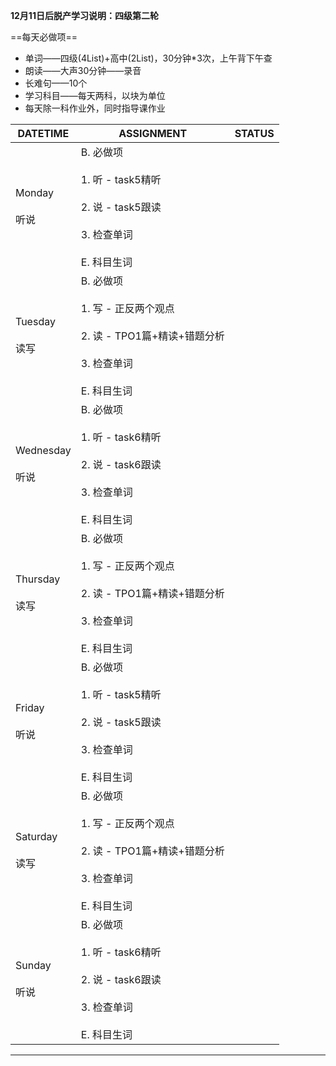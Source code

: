 **12月11日后脱产学习说明：四级第二轮**

==每天必做项==

* 单词——四级(4List)+高中(2List)，30分钟*3次，上午背下午查
* 朗读——大声30分钟——录音
* 长难句——10个
* 学习科目——每天两科，以块为单位
* 每天除一科作业外，同时指导课作业


DATETIME |  ASSIGNMENT | STATUS
------------ | ------------- | -------------
Monday <br><br>听说 | B. 必做项<br><br> 1. 听 - task5精听<br><br> 2. 说 - task5跟读<br><br> 3. 检查单词<br><br> E. 科目生词 | 
Tuesday <br><br>读写 | B. 必做项<br><br> 1. 写 - 正反两个观点 <br><br> 2. 读 - TPO1篇+精读+错题分析 <br><br> 3. 检查单词<br><br> E. 科目生词 | 
Wednesday <br><br>听说 | B. 必做项<br><br> 1. 听 - task6精听<br><br> 2. 说 - task6跟读<br><br> 3. 检查单词<br><br> E. 科目生词 | 
Thursday <br><br>读写 | B. 必做项<br><br> 1. 写 - 正反两个观点 <br><br> 2. 读 - TPO1篇+精读+错题分析 <br><br> 3. 检查单词<br><br> E. 科目生词 | 
Friday <br><br>听说 | B. 必做项<br><br> 1. 听 - task5精听<br><br> 2. 说 - task5跟读<br><br> 3. 检查单词<br><br> E. 科目生词 | 
Saturday <br><br>读写 | B. 必做项<br><br> 1. 写 - 正反两个观点 <br><br> 2. 读 - TPO1篇+精读+错题分析 <br><br> 3. 检查单词<br><br> E. 科目生词 |
Sunday <br><br>听说 | B. 必做项<br><br> 1. 听 - task6精听<br><br> 2. 说 - task6跟读<br><br> 3. 检查单词<br><br> E. 科目生词 | 


----


    